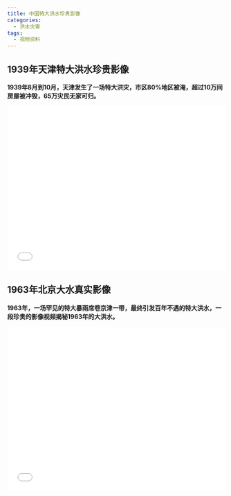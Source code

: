 ```yaml
---
title: 中国特大洪水珍贵影像
categories:
  - 洪水灾害
tags:
  - 视频资料
---
```

## 1939年天津特大洪水珍贵影像
**1939年8月到10月，天津发生了一场特大洪灾，市区80%地区被淹，超过10万间房屋被冲毁，65万灾民无家可归。**
<div style="position:relative; padding-bottom:75%; width:100%; height:0">
    <iframe src="//player.bilibili.com/player.html?aid=24862138&bvid=BV1SW411w7AX&cid=41934811&page=1" scrolling="no" border="0" frameborder="no" framespacing="0" allowfullscreen="true" style="position:absolute; height: 100%; width: 100%;"></iframe>
</div>

## 1963年北京大水真实影像
**1963年，一场罕见的特大暴雨席卷京津一带，最终引发百年不遇的特大洪水，一段珍贵的影像视频揭秘1963年的大洪水。**
<div style="position:relative; padding-bottom:75%; width:100%; height:0">
    <iframe src="//player.bilibili.com/player.html?aid=27119599&bvid=BV13s411E7k5&cid=46731726&page=1" scrolling="no" border="0" frameborder="no" framespacing="0" allowfullscreen="true" style="position:absolute; height: 100%; width: 100%;"></iframe>
</div>